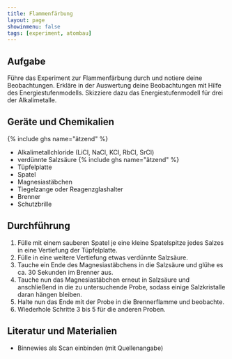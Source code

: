 ```yaml
---
title: Flammenfärbung
layout: page
showinmenu: false
tags: [experiment, atombau]
---
```


## Aufgabe

Führe das Experiment zur Flammenfärbung durch und notiere deine Beobachtungen. Erkläre in der Auswertung
deine Beobachtungen mit Hilfe des Energiestufenmodells. Skizziere dazu das Energiestufenmodell für drei der
Alkalimetalle.

## Geräte und Chemikalien

{% include ghs name="ätzend" %}


- Alkalimetallchloride (LiCl, NaCl, KCl, RbCl, SrCl)
- verdünnte Salzsäure {% include ghs name="ätzend" %}
- Tüpfelplatte
- Spatel
- Magnesiastäbchen
- Tiegelzange oder Reagenzglashalter
- Brenner
- Schutzbrille

## Durchführung

1. Fülle mit einem sauberen Spatel je eine kleine Spatelspitze jedes Salzes in eine Vertiefung der Tüpfelplatte.
2. Fülle in eine weitere Vertiefung etwas verdünnte Salzsäure.
3. Tauche ein Ende des Magnesiastäbchens in die Salzsäure und glühe es ca. 30 Sekunden im Brenner aus.
4. Tauche nun das Magnesiastäbchen erneut in Salzsäure und anschließend in die zu untersuchende Probe, sodass einige
Salzkristalle daran hängen bleiben.
5. Halte nun das Ende mit der Probe in die Brennerflamme und beobachte.
6. Wiederhole Schritte 3 bis 5 für die anderen Proben.

## Literatur und Materialien

- Binnewies als Scan einbinden (mit Quellenangabe)
